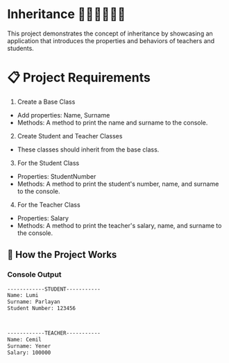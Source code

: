 # Inheritance 🧑‍🧑‍🧒🧑‍🧒‍🧒
This project demonstrates the concept of inheritance by showcasing an application that introduces the properties and behaviors of teachers and students.

# 📋 Project Requirements
1) Create a Base Class
- Add properties: Name, Surname
- Methods: A method to print the name and surname to the console.
2) Create Student and Teacher Classes
- These classes should inherit from the base class.
3) For the Student Class
- Properties: StudentNumber
- Methods: A method to print the student's number, name, and surname to the console.
4) For the Teacher Class
- Properties: Salary
- Methods: A method to print the teacher's salary, name, and surname to the console.

## 🔄 How the Project Works
### Console Output

```bash
------------STUDENT-----------
Name: Lumi
Surname: Parlayan
Student Number: 123456



------------TEACHER-----------
Name: Cemil
Surname: Yener
Salary: 100000
````
